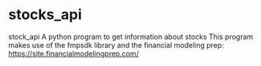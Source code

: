 # stocks_api
stock_api
A python program to get information about stocks
This program makes use of the fmpsdk library and the 
financial modeling prep: https://site.financialmodelingprep.com/

